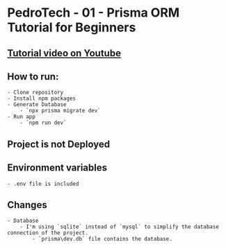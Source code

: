 # PedroTech - 01 - Prisma ORM Tutorial for Beginners

## [Tutorial video on Youtube](https://www.youtube.com/watch?v=E37-33M6Ypk)

## How to run:

    - Clone repository
    - Install npm packages
    - Generate Database
        - `npx prisma migrate dev`
    - Run app
        - `npm run dev`

## Project is not Deployed

## Environment variables

    - .env file is included

## Changes

    - Database
        - I'm using `sqlite` instead of `mysql` to simplify the database connection of the project.
            - `prisma\dev.db` file contains the database.
